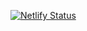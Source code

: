 [![Netlify Status](https://api.netlify.com/api/v1/badges/e08fd3ce-3d4c-45ce-bea8-2c03e5c082fa/deploy-status)](https://app.netlify.com/sites/deluxe-stardust-0860f4/deploys)
